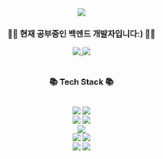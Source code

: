 <div align=center>
	<img src="https://capsule-render.vercel.app/api?type=waving&color=auto&height=200&section=header&text=Kiyeon%20Github!&fontSize=70" />	
</div>
<div align=center>
	<h3>👩‍💻 현재 공부중인 백엔드 개발자입니다:) 👩‍💻</h3>
	<a href="https://hapsunny.tistory.com/">
		<img src="https://img.shields.io/badge/Tistory-F36D5D?style=for-the-badge&logo=Tistory&logoColor=white">
	</a>
  
  <img src="https://img.shields.io/badge/Notion-F36D5D?style=for-the-badge&logo=Notion&logoColor=white">
</div>
<br>
<div align=center>
	<h3>📚 Tech Stack 📚</h3>
</div>

<br>
<div align=center> 
  <img src="https://img.shields.io/badge/python-3776AB?style=for-the-badge&logo=python&logoColor=white"> 
  <img src="https://img.shields.io/badge/java-007396?style=for-the-badge&logo=java&logoColor=white"> 
</div>
<div align=center> 
  <img src="https://img.shields.io/badge/django-092E20?style=for-the-badge&logo=django&logoColor=white">
  <img src="https://img.shields.io/badge/springboot-6DB33F?style=for-the-badge&logo=springboot&logoColor=white">
</div>
<div align=center> 
  <img src="https://img.shields.io/badge/mysql-4479A1?style=for-the-badge&logo=mysql&logoColor=white"> 
</div>
<div align=center> 
  <img src="https://img.shields.io/badge/gradle-02303A?style=for-the-badge&logo=gradle&logoColor=white">
  <img src="https://img.shields.io/badge/amazonaws-232F3E?style=for-the-badge&logo=amazonaws&logoColor=white"> 
  <br>
  
  <img src="https://img.shields.io/badge/github-181717?style=for-the-badge&logo=github&logoColor=white">
  <img src="https://img.shields.io/badge/git-F05032?style=for-the-badge&logo=git&logoColor=white">
  <br>
</div>
